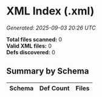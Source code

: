 # XML Index (.xml)

_Generated: 2025-09-03 20:26 UTC_

**Total files scanned:** 0  
**Valid XML files:** 0  
**Defs discovered:** 0  

## Summary by Schema

| Schema | Def Count | Files |
|---|---:|---|

